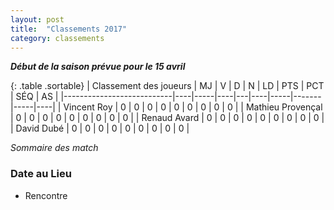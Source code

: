 ```yaml
---
layout: post
title:  "Classements 2017"
category: classements
---
```

**_Début de la saison prévue pour le 15 avril_**

{: .table .sortable}
| Classement des joueurs    | MJ | V   | D  | N | LD | PTS | PCT   | SÉQ | AS |
|---------------------------|----|-----|----|---|----|-----|-------|-----|----|
| Vincent Roy               | 0  | 0   | 0  | 0 |  0 |  0  |  0    |   0 | 0  | 
| Mathieu Provençal         | 0  | 0   | 0  | 0 |  0 |  0  |  0    |   0 | 0  |
| Renaud Avard              | 0  | 0   | 0  | 0 |  0 |  0  |  0    |   0 | 0  |
| David Dubé                | 0  | 0   | 0  | 0 |  0 |  0  |  0    |   0 | 0  |

_Sommaire des match_

### **Date** au Lieu
- Rencontre
